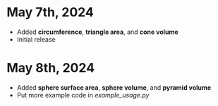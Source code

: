 # May 7th, 2024
- Added **circumference**, **triangle area**, and **cone volume**
- Initial release

# May 8th, 2024
- Added **sphere surface area**, **sphere volume**, and **pyramid volume**
- Put more example code in *example_usage.py*
